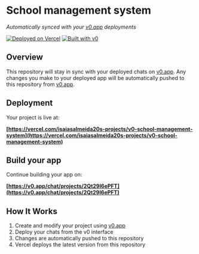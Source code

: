 # School management system

*Automatically synced with your [v0.app](https://v0.app) deployments*

[![Deployed on Vercel](https://img.shields.io/badge/Deployed%20on-Vercel-black?style=for-the-badge&logo=vercel)](https://vercel.com/isaiasalmeida20s-projects/v0-school-management-system)
[![Built with v0](https://img.shields.io/badge/Built%20with-v0.app-black?style=for-the-badge)](https://v0.app/chat/projects/2Qt29I6ePFT)

## Overview

This repository will stay in sync with your deployed chats on [v0.app](https://v0.app).
Any changes you make to your deployed app will be automatically pushed to this repository from [v0.app](https://v0.app).

## Deployment

Your project is live at:

**[https://vercel.com/isaiasalmeida20s-projects/v0-school-management-system](https://vercel.com/isaiasalmeida20s-projects/v0-school-management-system)**

## Build your app

Continue building your app on:

**[https://v0.app/chat/projects/2Qt29I6ePFT](https://v0.app/chat/projects/2Qt29I6ePFT)**

## How It Works

1. Create and modify your project using [v0.app](https://v0.app)
2. Deploy your chats from the v0 interface
3. Changes are automatically pushed to this repository
4. Vercel deploys the latest version from this repository